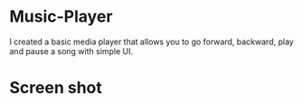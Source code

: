 # Music-Player
I created a basic media player that allows you to go forward, backward, play and pause a song with simple UI.
# Screen shot 
